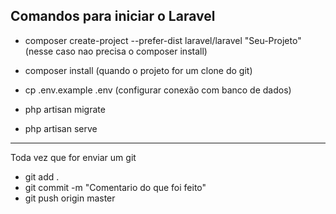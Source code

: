 ## Comandos para iniciar o Laravel

- composer create-project --prefer-dist laravel/laravel "Seu-Projeto" (nesse caso nao precisa o composer install)

- composer install (quando o projeto for um clone do git)

- cp .env.example .env (configurar conexão com banco de dados)

- php artisan migrate

- php artisan serve 

---
Toda vez que for enviar um git

- git add .
- git commit -m "Comentario do que foi feito"
- git push origin master
